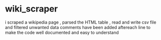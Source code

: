# wiki_scraper
i scraped a wikipedia page , parsed the HTML table , read and write csv file and filtered unwanted data
comments have been added aftereach line to make the code well documented and easy to understand
